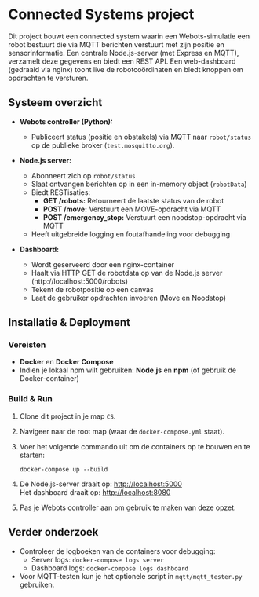 # Connected Systems project

Dit project bouwt een connected system waarin een Webots-simulatie een robot bestuurt die via MQTT berichten verstuurt met zijn positie en sensorinformatie. Een centrale Node.js-server (met Express en MQTT),
verzamelt deze gegevens en biedt een REST API. Een web-dashboard (gedraaid via nginx) toont live de robotcoördinaten en biedt knoppen om opdrachten te versturen.

## Systeem overzicht

- **Webots controller (Python):**
  - Publiceert status (positie en obstakels) via MQTT naar `robot/status` op de publieke broker (`test.mosquitto.org`).
  
- **Node.js server:**
  - Abonneert zich op `robot/status`
  - Slaat ontvangen berichten op in een in-memory object (`robotData`)
  - Biedt RESTisaties:
    - **GET /robots:** Retourneert de laatste status van de robot
    - **POST /move:** Verstuurt een MOVE-opdracht via MQTT
    - **POST /emergency_stop:** Verstuurt een noodstop-opdracht via MQTT
  - Heeft uitgebreide logging en foutafhandeling voor debugging

- **Dashboard:**
  - Wordt geserveerd door een nginx-container
  - Haalt via HTTP GET de robotdata op van de Node.js server (http://localhost:5000/robots)
  - Tekent de robotpositie op een canvas
  - Laat de gebruiker opdrachten invoeren (Move en Noodstop)

## Installatie & Deployment

### Vereisten
- **Docker** en **Docker Compose**
- Indien je lokaal npm wilt gebruiken: **Node.js** en **npm** (of gebruik de Docker-container)

### Build & Run

1. Clone dit project in je map `CS`.
2. Navigeer naar de root map (waar de `docker-compose.yml` staat).
3. Voer het volgende commando uit om de containers op te bouwen en te starten:
    ```
    docker-compose up --build
    ```
4. De Node.js-server draait op: [http://localhost:5000](http://localhost:5000)  
   Het dashboard draait op: [http://localhost:8080](http://localhost:8080)
   
5. Pas je Webots controller aan om gebruik te maken van deze opzet.

## Verder onderzoek

- Controleer de logboeken van de containers voor debugging:
  - Server logs: `docker-compose logs server`
  - Dashboard logs: `docker-compose logs dashboard`
- Voor MQTT-testen kun je het optionele script in `mqtt/mqtt_tester.py` gebruiken.

